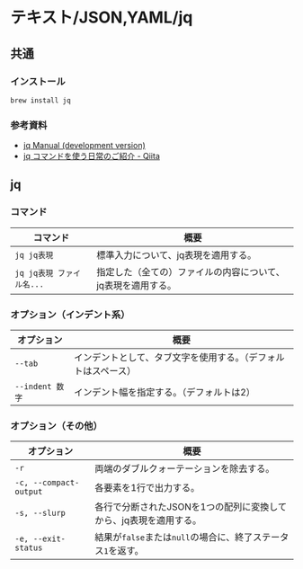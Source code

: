 # テキスト/JSON,YAML/jq

## 共通

### インストール

```bash
brew install jq
```

### 参考資料

- [jq Manual (development version)](https://stedolan.github.io/jq/manual/)
- [jq コマンドを使う日常のご紹介 - Qiita](https://qiita.com/takeshinoda@github/items/2dec7a72930ec1f658af)

## jq

### コマンド

| コマンド                  | 概要                                                         |
| ------------------------- | ------------------------------------------------------------ |
| `jq jq表現`               | 標準入力について、jq表現を適用する。                         |
| `jq jq表現 ファイル名...` | 指定した（全ての）ファイルの内容について、jq表現を適用する。 |

### オプション（インデント系）

| オプション      | 概要                                                         |
| --------------- | ------------------------------------------------------------ |
| `--tab`         | インデントとして、タブ文字を使用する。（デフォルトはスペース） |
| `--indent 数字` | インデント幅を指定する。（デフォルトは2）                    |

### オプション（その他）

| オプション             | 概要                                                         |
| ---------------------- | ------------------------------------------------------------ |
| `-r`                   | 両端のダブルクォーテーションを除去する。                     |
| `-c, --compact-output` | 各要素を1行で出力する。                                      |
| `-s, --slurp`          | 各行で分断されたJSONを1つの配列に変換してから、jq表現を適用する。 |
| `-e, --exit-status`    | 結果が`false`または`null`の場合に、終了ステータス`1`を返す。 |
